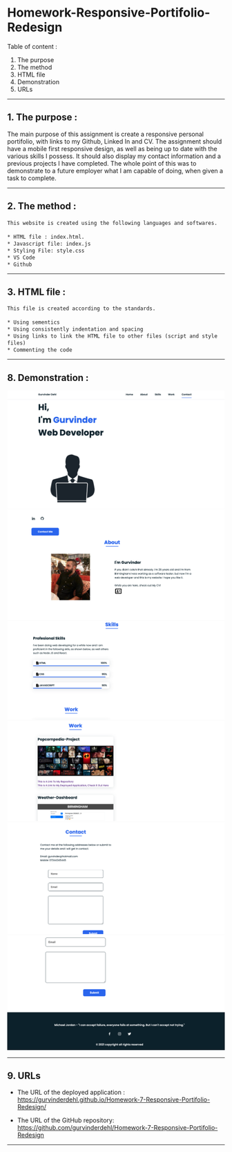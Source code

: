 # Homework-Responsive-Portifolio-Redesign

Table of content :

1. The purpose
2. The method
3. HTML file
4. Demonstration
5. URLs 

-----------------------------------------------------------------------------------------------------------------------

## 1. The purpose :

The main purpose of this assignment is create a responsive personal portifolio, with links to my Github, Linked In and CV. The assignment should have a mobile first responsive design, as well as being up to date with the various skills I possess. It should also display my contact information and a previous projects I have completed. The whole point of this was to demonstrate to a future employer what I am capable of doing, when given a task to complete.

-----------------------------------------------------------------------------------------------------------------------

## 2. The method : 

    This website is created using the following languages and softwares.

    * HTML file : index.html.
    * Javascript file: index.js
    * Styling File: style.css
    * VS Code
    * Github
   
-----------------------------------------------------------------------------------------------------------------------

## 3. HTML file : 
    
    This file is created according to the standards.

    * Using sementics
    * Using consistently indentation and spacing
    * Using links to link the HTML file to other files (script and style files)
    * Commenting the code

-----------------------------------------------------------------------------------------------------------------------

## 8. Demonstration :  
![Screenshot01](./Assets/Screenshot1.png)
![Screenshot02](/Assets/Screenshot2.png)
![Screenshot03](/Assets/Screenshot3.png)
![Screenshot04](/Assets/Screenshot4.png)
![Screenshot05](/Assets/Screenshot5.png)
![Screenshot06](/Assets/Screenshot6.png)



-----------------------------------------------------------------------------------------------------------------------

## 9. URLs 

* The URL of the deployed application : https://gurvinderdehl.github.io/Homework-7-Responsive-Portifolio-Redesign/

* The URL of the GitHub repository: https://github.com/gurvinderdehl/Homework-7-Responsive-Portifolio-Redesign
-----------------------------------------------------------------------------------------------------------------------